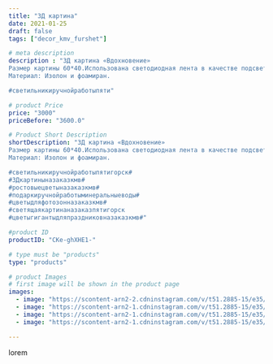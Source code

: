```yaml
---
title: "3Д картина"
date: 2021-01-25
draft: false
tags: ["decor_kmv_furshet"]

# meta description
description : "3Д картина «Вдохновение» 
Размер картины 60*40.Использована светодиодная лента в качестве подсветки.
Материал: Изолон и фоамиран.

#светильникиручнойработыпяти"

# product Price
price: "3000"
priceBefore: "3600.0"

# Product Short Description
shortDescription: "3Д картина «Вдохновение» 
Размер картины 60*40.Использована светодиодная лента в качестве подсветки.
Материал: Изолон и фоамиран.

#светильникиручнойработыпятигорск#
#3Дкартиныназаказкмв#
#ростовыецветыназаказкмв#
#подаркиручнойработыминеральныеводы#
#цветыдляфотозонназаказкмв#
#светящаякартинаназаказпятигорск
#цветыгигантыдляпраздниковназаказкмв#"

#product ID
productID: "CKe-ghXHE1-"

# type must be "products"
type: "products"

# product Images
# first image will be shown in the product page
images:
  - image: "https://scontent-arn2-2.cdninstagram.com/v/t51.2885-15/e35/p1080x1080/141998696_116730720266720_394945181137002815_n.jpg?tp=1&_nc_ht=scontent-arn2-2.cdninstagram.com&_nc_cat=108&_nc_ohc=qpRzJV5t_4sAX-0CN7s&oh=7403aa974755ffbc89f916a32ffa7480&oe=6073CE64&ig_cache_key=MjQ5NDcwNjE1NDI5Mjk5NzYyNw%3D%3D.2"
  - image: "https://scontent-arn2-1.cdninstagram.com/v/t51.2885-15/e35/p1080x1080/141859814_937663826769527_4793305181834667506_n.jpg?tp=1&_nc_ht=scontent-arn2-1.cdninstagram.com&_nc_cat=111&_nc_ohc=jWHAIepkP-sAX_ApXYr&oh=29de15c9737e9311d21e1087222671d9&oe=6073BF96&ig_cache_key=MjQ5NDcwNjE1NDMwOTc0NjMxOQ%3D%3D.2"
  - image: "https://scontent-arn2-1.cdninstagram.com/v/t51.2885-15/e35/p1080x1080/141647715_417840499441917_3286851590759196501_n.jpg?tp=1&_nc_ht=scontent-arn2-1.cdninstagram.com&_nc_cat=109&_nc_ohc=ewtMT6PQYHgAX-SS95G&oh=33f1782bc7778fa7dedcb28df5107d82&oe=60746D40&ig_cache_key=MjQ5NDcwNjE1NDMyNjY0MzkxMA%3D%3D.2"
  - image: "https://scontent-arn2-1.cdninstagram.com/v/t51.2885-15/e35/p1080x1080/141610789_240979450808027_8299380541719309754_n.jpg?tp=1&_nc_ht=scontent-arn2-1.cdninstagram.com&_nc_cat=111&_nc_ohc=adXrCSFB_9cAX944LlM&oh=62dd1861fbd2778a636981abd28f5eaa&oe=60761DC4&ig_cache_key=MjQ5NDcwNjE1NDMxODI0ODcwMA%3D%3D.2"

---
```

lorem
